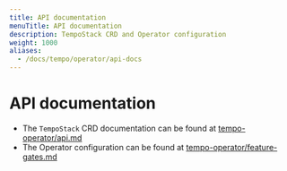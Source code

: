 ```yaml
---
title: API documentation
menuTitle: API documentation
description: TempoStack CRD and Operator configuration
weight: 1000
aliases:
  - /docs/tempo/operator/api-docs
---
```


# API documentation

* The `TempoStack` CRD documentation can be found at [tempo-operator/api.md](https://github.com/grafana/tempo-operator/blob/main/docs/operator/api.md)
* The Operator configuration can be found at [tempo-operator/feature-gates.md](https://github.com/grafana/tempo-operator/blob/main/docs/operator/feature-gates.md)
